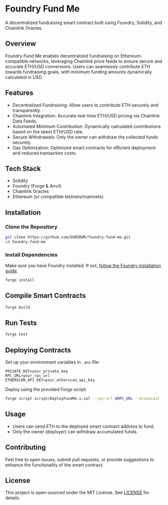 # Foundry Fund Me

A decentralized fundraising smart contract built using Foundry, Solidity, and Chainlink Oracles.

## Overview

Foundry Fund Me enables decentralized fundraising on Ethereum-compatible networks, leveraging Chainlink price feeds to ensure secure and accurate ETH/USD conversions. Users can seamlessly contribute ETH towards fundraising goals, with minimum funding amounts dynamically calculated in USD.

## Features

- Decentralized Fundraising: Allow users to contribute ETH securely and transparently.
- Chainlink Integration: Accurate real-time ETH/USD pricing via Chainlink Data Feeds.
- Automated Minimum Contribution: Dynamically calculated contributions based on the latest ETH/USD rate.
- Secure Withdrawals: Only the owner can withdraw the collected funds securely.
- Gas Optimization: Optimized smart contracts for efficient deployment and reduced transaction costs.

## Tech Stack

- Solidity
- Foundry (Forge & Anvil)
- Chainlink Oracles
- Ethereum (or compatible testnets/mainnets)

## Installation

### Clone the Repository
```bash
git clone https://github.com/GURIROR/foundry-fund-me.git
cd foundry-fund-me
```

### Install Dependencies
Make sure you have Foundry installed. If not, [follow the Foundry installation guide](https://github.com/foundry-rs/foundry).

```bash
forge install
```

## Compile Smart Contracts

```bash
forge build
```

## Run Tests

```bash
forge test
```

## Deploying Contracts

Set up your environment variables in `.env` file:

```env
PRIVATE_KEY=your_private_key
RPC_URL=your_rpc_url
ETHERSCAN_API_KEY=your_etherscan_api_key
```

Deploy using the provided Forge script:

```bash
forge script script/DeployFundMe.s.sol --rpc-url $RPC_URL --broadcast --verify -vvvv
```

## Usage

- Users can send ETH to the deployed smart contract address to fund.
- Only the owner (deployer) can withdraw accumulated funds.

## Contributing

Feel free to open issues, submit pull requests, or provide suggestions to enhance the functionality of the smart contract.

## License

This project is open-sourced under the MIT License. See [LICENSE](LICENSE) for details.

